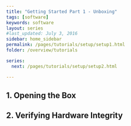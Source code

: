 ```yaml
---
title: "Getting Started Part 1 - Unboxing"
tags: [software]
keywords: software
layout: series
#last_updated: July 3, 2016
sidebar: home_sidebar
permalink: /pages/tutorials/setup/setup1.html
folder: /overview/tutorials

series:
  next: /pages/tutorials/setup/setup2.html

---
```




## 1. Opening the Box

## 2. Verifying Hardware Integrity


